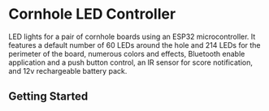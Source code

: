 # Cornhole LED Controller

LED lights for a pair of cornhole boards using an ESP32 microcontroller. It features a default number of 60 LEDs around the hole and 214 LEDs for the perimeter of the board, numerous colors and effects, Bluetooth enable application and a push button control, an IR sensor for score notification, and 12v rechargeable battery pack.

## Getting Started



